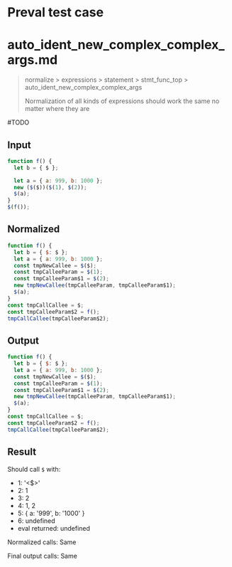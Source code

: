 # Preval test case

# auto_ident_new_complex_complex_args.md

> normalize > expressions > statement > stmt_func_top > auto_ident_new_complex_complex_args
>
> Normalization of all kinds of expressions should work the same no matter where they are

#TODO

## Input

`````js filename=intro
function f() {
  let b = { $ };

  let a = { a: 999, b: 1000 };
  new ($($))($(1), $(2));
  $(a);
}
$(f());
`````

## Normalized

`````js filename=intro
function f() {
  let b = { $: $ };
  let a = { a: 999, b: 1000 };
  const tmpNewCallee = $($);
  const tmpCalleeParam = $(1);
  const tmpCalleeParam$1 = $(2);
  new tmpNewCallee(tmpCalleeParam, tmpCalleeParam$1);
  $(a);
}
const tmpCallCallee = $;
const tmpCalleeParam$2 = f();
tmpCallCallee(tmpCalleeParam$2);
`````

## Output

`````js filename=intro
function f() {
  let b = { $: $ };
  let a = { a: 999, b: 1000 };
  const tmpNewCallee = $($);
  const tmpCalleeParam = $(1);
  const tmpCalleeParam$1 = $(2);
  new tmpNewCallee(tmpCalleeParam, tmpCalleeParam$1);
  $(a);
}
const tmpCallCallee = $;
const tmpCalleeParam$2 = f();
tmpCallCallee(tmpCalleeParam$2);
`````

## Result

Should call `$` with:
 - 1: '<$>'
 - 2: 1
 - 3: 2
 - 4: 1, 2
 - 5: { a: '999', b: '1000' }
 - 6: undefined
 - eval returned: undefined

Normalized calls: Same

Final output calls: Same
